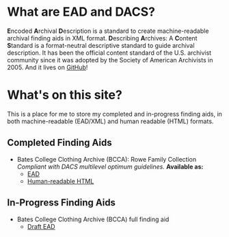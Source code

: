 # What are EAD and DACS?

**E**ncoded **A**rchival **D**escription is a standard to create machine-readable archival finding aids in XML format.
**D**escribing **A**rchives: A **C**ontent **S**tandard is a format-neutral descriptive standard to guide archival description. It has been the official content standard of the U.S. archivist community since it was adopted by the Society of American Archivists in 2005. And it lives on [GitHub](https://saa-ts-dacs.github.io/dacs/)!

# What's on this site?

This is a place for me to store my completed and in-progress finding aids, in both machine-readable (EAD/XML) and human readable (HTML) formats. 

## Completed Finding Aids
  - Bates College Clothing Archive (BCCA): Rowe Family Collection
    _Compliant with DACS multilevel optimum guidelines._
    **Available as:**
    - [EAD](Complete/Rowe_EAD.xml)
    - [Human-readable HTML](Complete/Rowe_DACS.html)
    
## In-Progress Finding Aids
  - Bates College Clothing Archive (BCCA) full finding aid
    - [Draft EAD](In.Progress/BCCA_EAD.xml)

